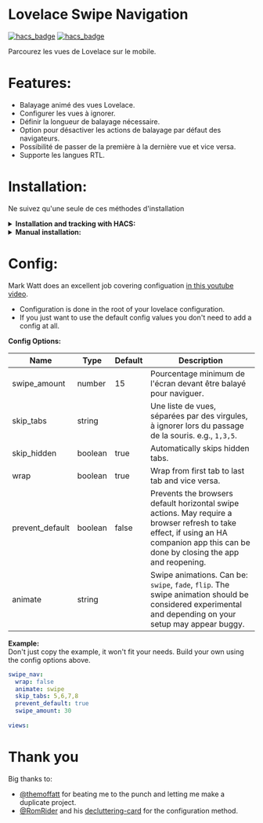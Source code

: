 # Lovelace Swipe Navigation

[![hacs_badge](https://img.shields.io/badge/HACS-Default-yellow.svg)](https://github.com/custom-components/hacs) [![hacs_badge](https://img.shields.io/badge/Buy-Me%20a%20Coffee-critical)](https://www.buymeacoffee.com/FgwNR2l)

Parcourez les vues de Lovelace sur le mobile.

# Features:
* Balayage animé des vues Lovelace.
* Configurer les vues à ignorer.
* Définir la longueur de balayage nécessaire.
* Option pour désactiver les actions de balayage par défaut des navigateurs.
* Possibilité de passer de la première à la dernière vue et vice versa.
* Supporte les langues RTL.

# Installation:
Ne suivez qu'une seule de ces méthodes d'installation

<details>
  <summary><b>Installation and tracking with HACS:</b></summary>

1. Dans "Frontend", cliquez sur le plus en bas à droite, recherchez "swipe navigation" et installez.

2. Rafraîchissez la page Lovelace, vous devrez peut-être vider le cache.
</details>

<details>
  <summary><b>Manual installation:</b></summary>
  
1. Copié [swipe-navigation.js](https://github.com/maykar/lovelace-swipe-navigation/releases/latest) de la dernière version dans `/www/lovelace-swipe-navigation/`

2. Ajoutez la ressource dans `ui-lovelace.yaml` ou dans Lovelace Resources.

```yaml
resources:
  # augmenter ce numéro de version à la fin de l'URL après chaque mise à jour
  - url: /local/lovelace-swipe-navigation/swipe-navigation.js?v=1.0.0
    type: module
```

3. Rafraîchissez la page, vous devrez peut-être vider le cache.
</details>

# Config:

Mark Watt does an excellent job covering configuation [in this youtube video](https://www.youtube.com/watch?v=03IPN9lBEfE&t=663s).

* Configuration is done in the root of your lovelace configuration.
* If you just want to use the default config values you don't need to add a config at all.

**Config Options:**<br>

| Name | Type | Default | Description
| ---- | ---- | ------- | -----------
| swipe_amount | number | 15 | Pourcentage minimum de l'écran devant être balayé pour naviguer.
| skip_tabs | string | | Une liste de vues, séparées par des virgules, à ignorer lors du passage de la souris. e.g., `1,3,5`.
| skip_hidden | boolean | true | Automatically skips hidden tabs.
| wrap | boolean | true | Wrap from first tab to last tab and vice versa.
| prevent_default | boolean | false | Prevents the browsers default horizontal swipe actions. May require a browser refresh to take effect, if using an HA companion app this can be done by closing the app and reopening.
| animate | string |  | Swipe animations. Can be: `swipe`, `fade`, `flip`. The swipe animation should be considered experimental and depending on your setup may appear buggy.

**Example:**<br>
Don't just copy the example, it won't fit your needs. Build your own using the config options above.
```yaml
swipe_nav:
  wrap: false
  animate: swipe
  skip_tabs: 5,6,7,8
  prevent_default: true
  swipe_amount: 30
  
views:
```

# Thank you
Big thanks to:
* [@themoffatt](https://github.com/themoffatt) for beating me to the punch and letting me make a duplicate project.
* [@RomRider](https://github.com/RomRider) and his [decluttering-card](https://github.com/custom-cards/decluttering-card/) for the configuration method.
